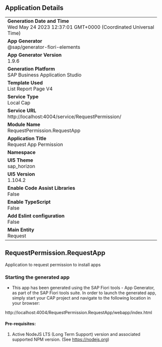 ## Application Details
|               |
| ------------- |
|**Generation Date and Time**<br>Wed May 24 2023 12:37:01 GMT+0000 (Coordinated Universal Time)|
|**App Generator**<br>@sap/generator-fiori-elements|
|**App Generator Version**<br>1.9.6|
|**Generation Platform**<br>SAP Business Application Studio|
|**Template Used**<br>List Report Page V4|
|**Service Type**<br>Local Cap|
|**Service URL**<br>http://localhost:4004/service/RequestPermission/
|**Module Name**<br>RequestPermission.RequestApp|
|**Application Title**<br>Request App Permission  |
|**Namespace**<br>|
|**UI5 Theme**<br>sap_horizon|
|**UI5 Version**<br>1.104.2|
|**Enable Code Assist Libraries**<br>False|
|**Enable TypeScript**<br>False|
|**Add Eslint configuration**<br>False|
|**Main Entity**<br>Request|

## RequestPermission.RequestApp

Application to request permission to install apps

### Starting the generated app

-   This app has been generated using the SAP Fiori tools - App Generator, as part of the SAP Fiori tools suite.  In order to launch the generated app, simply start your CAP project and navigate to the following location in your browser:

http://localhost:4004/RequestPermission.RequestApp/webapp/index.html

#### Pre-requisites:

1. Active NodeJS LTS (Long Term Support) version and associated supported NPM version.  (See https://nodejs.org)


